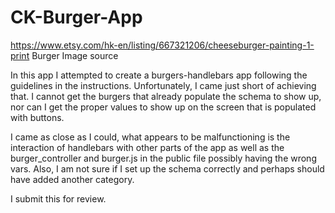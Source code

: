 # CK-Burger-App

https://www.etsy.com/hk-en/listing/667321206/cheeseburger-painting-1-print
Burger Image source


In this app I attempted to create a burgers-handlebars app following the guidelines in the instructions. Unfortunately, I came just short of achieving that. I cannot get the burgers that already populate the schema to show up, nor can I get the proper values to show up on the screen that is populated with buttons.

I came as close as I could, what appears to be malfunctioning is the interaction of handlebars with other parts of the app as well as the burger_controller and burger.js in the public file possibly having the wrong vars. Also, I am not sure if I set up the schema correctly and perhaps should have added another category.

I submit this for review.

